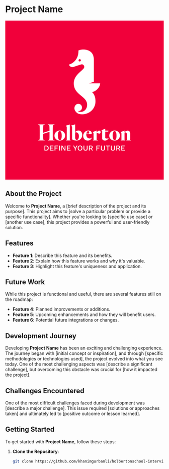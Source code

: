 # Project Name

![Project Screenshot](./holberton.jpg)

## About the Project

Welcome to **Project Name**, a [brief description of the project and its purpose]. This project aims to [solve a particular problem or provide a specific functionality]. Whether you're looking to [specific use case] or [another use case], this project provides a powerful and user-friendly solution.

## Features

- **Feature 1**: Describe this feature and its benefits.
- **Feature 2**: Explain how this feature works and why it's valuable.
- **Feature 3**: Highlight this feature's uniqueness and application.

## Future Work

While this project is functional and useful, there are several features still on the roadmap:

- **Feature 4**: Planned improvements or additions.
- **Feature 5**: Upcoming enhancements and how they will benefit users.
- **Feature 6**: Potential future integrations or changes.

## Development Journey

Developing **Project Name** has been an exciting and challenging experience. The journey began with [initial concept or inspiration], and through [specific methodologies or technologies used], the project evolved into what you see today. One of the most challenging aspects was [describe a significant challenge], but overcoming this obstacle was crucial for [how it impacted the project].

## Challenges Encountered

One of the most difficult challenges faced during development was [describe a major challenge]. This issue required [solutions or approaches taken] and ultimately led to [positive outcome or lesson learned].

## Getting Started

To get started with **Project Name**, follow these steps:

1. **Clone the Repository**:
   ```bash
   git clone https://github.com/khanimgurbanli/holbertonschool-interview.git
